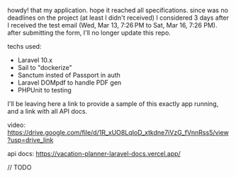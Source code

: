 howdy! that my application. hope it reached all specifications. since was no deadlines on the project (at least I didn't received) I considered 3 days after I received the test email (Wed, Mar 13, 7:26 PM to Sat, Mar 16, 7:26 PM). after submitting the form, I'll no longer update this repo.

techs used:
- Laravel 10.x
- Sail to "dockerize"
- Sanctum insted of Passport in auth
- Laravel DOMpdf to handle PDF gen
- PHPUnit to testing

I'll be leaving here a link to provide a sample of this exactly app running, and a link with all API docs.

video: https://drive.google.com/file/d/1R_xUO8LqIoD_xtkdne7iVzG_fVnnRss5/view?usp=drive_link

api docs: https://vacation-planner-laravel-docs.vercel.app/

// TODO
